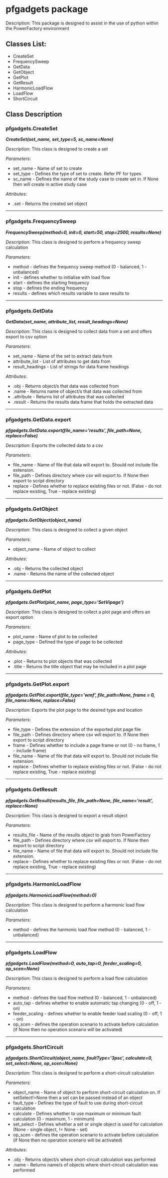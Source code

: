 # pfgadgets package

Description: This package is designed to assist in the use of python within the PowerFactory environment

## Classes List:
- CreateSet
- FrequencySweep
- GetData
- GetObject
- GetPlot
- GetResult
- HarmonicLoadFlow
- LoadFlow
- ShortCircuit

## Class Description
### pfgadgets.CreateSet
*__CreateSet(set_name, set_type=5, sc_name=None)__*

*Description*: This class is designed to create a set

*Parameters*: 
- set_name - Name of set to create
- set_type - Defines the type of set to create. Refer PF for types
- sc_name - Defines the name of the study case to create set in. If None then will create in active study case

*Attributes*: 
- .set - Returns the created set object
---
### pfgadgets.FrequencySweep
*__FrequencySweep(method=0, init=0, start=50, stop=2500, results=None)__*

*Description*: This class is designed to perform a frequency sweep calculation

*Parameters*:
- method - defines the frequency sweep method (0 - balanced, 1 - unbalanced)
- init - defines whether to initialise with load flow
- start - defines the starting frequency
- stop - defines the ending frequency
- results - defines which results variable to save results to
---
### pfgadgets.GetData
*__GetData(set_name, attribute_list, result_headings=None)__*

*Description*: This class is designed to collect data from a set and offers export to csv option

*Parameters*: 
- set_name - Name of the set to extract data from
- attribute_list - List of attributes to get data from
- result_headings - List of strings for data frame headings

*Attributes*: 
- .obj - Returns object/s that data was collected from
- .name - Returns name of object/s that data was collected from
- .attribute - Returns list of attributes that was collected
- .result - Returns the results data frame that holds the extracted data
---
### pfgadgets.GetData.export
*__pfgadgets.GetData.export(file_name='results', file_path=None, replace=False)__*

*Description*: Exports the collected data to a csv

*Parameters*: 
- file_name - Name of file that data will export to. Should not include file extension.
- file_path - Defines directory where csv will export to. If None then export to script directory
- replace - Defines whether to replace existing files or not. (False - do not replace existing, True - replace existing)
---
### pfgadgets.GetObject
*__pfgadgets.GetObject(object_name)__*

*Description*: This class is designed to collect a given object

*Parameters*: 
- object_name - Name of object to collect

*Attributes*: 
- .obj - Returns the collected object
- .name - Returns the name of the collected object
---
### pfgadgets.GetPlot
*__pfgadgets.GetPlot(plot_name, page_type='SetVipage')__*

*Description*: This class is designed to collect a plot page and offers an export option

*Parameters*: 
- plot_name - Name of plot to be collected
- page_type - Defined the type of page to be collected
	
*Attributes*: 
- .plot - Returns to plot objects that was collected
- .title - Returns the title object that may be included in a plot page
---
### pfgadgets.GetPlot.export
*__pfgadgets.GetPlot.export(file_type='wmf', file_path=None, frame = 0, file_name=None, replace=False)__*

*Description*: Exports the plot page to the desired type and location

*Parameters*: 
- file_type - Defines the extension of the exported plot page file
- file_path - Defines directory where csv will export to. If None then export to script directory
- frame - Defines whether to include a page frame or not (0 - no frame, 1 - include frame)
- file_name - Name of file that data will export to. Should not include file extension.
- replace - Defines whether to replace existing files or not. (False - do not replace existing, True - replace existing)
---
### pfgadgets.GetResult
*__pfgadgets.GetResult(results_file, file_path=None, file_name='result', replace=None)__*

*Description*: This class is designed to export a result object

*Parameters*:
- results_file - Name of the results object to grab from PowerFactory
- file_path - Defines directory where csv will export to. If None then export to script directory
- file_name - Name of file that data will export to. Should not include file extension.
- replace - Defines whether to replace existing files or not. (False - do not replace existing, True - replace existing)
---
### pfgadgets.HarmonicLoadFlow
*__pfgadgets.HarmonicLoadFlow(method=0)__*

*Description*: This class is designed to perform a harmonic load flow calculation

*Parameters*: 
- method - defines the harmonic load flow method (0 - balanced, 1 - unbalanced)
---
### pfgadgets.LoadFlow
*__pfgadgets.LoadFlow(method=0, auto_tap=0, feeder_scaling=0, op_scen=None)__*

*Description*: This class is designed to perform a load flow calculation

*Parameters*: 
- method - defines the load flow method (0 - balanced, 1 - unbalanced)
- auto_tap - defines whether to enable automatic tap changing (0 - off, 1 - on)
- feeder_scaling - defines whether to enable feeder load scaling (0 - off, 1 - on)
- op_scen - defines the operation scenario to activate before calculation (if None then no operation scenario will be activated)
---
### pfgadgets.ShortCircuit
*__pfgadgets.ShortCircuit(object_name, faultType='3psc', calculate=0, set_select=None, op_scen=None)__*

*Description*: This class is designed to perform a short-circuit calculation

*Parameters*: 
- object_name - Name of object to perform short-circuit calculation on. If setSelect!=None then a set can be passed instead of an object
- fault_type - Defines the type of fault to use during short-circuit calculation
- calculate - Defines whether to use maximum or minimum fault calculation (0 - maximum, 1 - minimum)
- set_select - Defines whether a set or single object is used for calculation (None - single object, != None - set)
- op_scen - defines the operation scenario to activate before calculation (if None then no operation scenario will be activated)

*Attributes*: 
- .obj - Returns object/s where short-circuit calculation was performed
- .name - Returns name/s of objects where short-circuit calculation was performed
